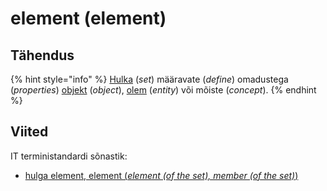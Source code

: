 # element \(element\)

## Tähendus

{% hint style="info" %}
[Hulka](hulk-set.md) \(_set_\) määravate \(_define_\) omadustega \(_properties_\) [objekt](objekt-object.md) \(_object_\), [olem](olem-entity.md) \(_entity_\) või mõiste \(_concept_\).
{% endhint %}

## Viited

IT terministandardi sõnastik:

* [hulga element, element \(_element \(of the set\), member \(of the set\)_\)](http://www.eki.ee/dict/its/index.cgi?Q=D078AB34-6C03-1014-88DC-FC5F0DBED45A&F=GUID&C01=1&C02=0&C10=1)

